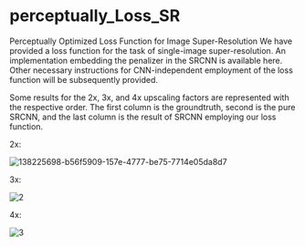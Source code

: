 # perceptually_Loss_SR
Perceptually Optimized Loss Function for Image Super-Resolution
We have provided a loss function for the task of single-image super-resolution. An implementation embedding the penalizer in the SRCNN is available here. Other necessary instructions for CNN-independent employment of the loss function will be subsequently provided.

Some results for the 2x, 3x, and 4x upscaling factors are represented with the respective order. The first column is the groundtruth, second is the pure SRCNN, and the last column is the result of SRCNN employing our loss function.

2x:

![138225698-b56f5909-157e-4777-be75-7714e05da8d7](https://user-images.githubusercontent.com/67006007/146389668-7ee9b495-42a6-4466-ab57-79567c1073d7.jpg)



3x:

![2](https://user-images.githubusercontent.com/67006007/146435049-6d4e85fe-ebf2-4a1c-af07-115df1958be6.jpg)




4x:

![3](https://user-images.githubusercontent.com/67006007/146435058-e9c6e331-e812-4eb5-84df-5badf83cff13.jpg)
